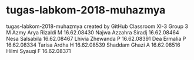 # tugas-labkom-2018-muhazmya
tugas-labkom-2018-muhazmya created by GitHub Classroom
XI-3 Group 3
M Azmy Arya Rizaldi M  16.62.08430
Najwa Azzahra Siradj   16.62.08464
Nesa Salsabila         16.62.08467
Lhivia Zhewanda P      16.62.08391
Dea Ermalia P          16.62.08334
Tarisa Ardha H         16.62.08539
Shaddam Ghazi A        16.62.08516
Hilmi Syauqi F         16.62.08371
